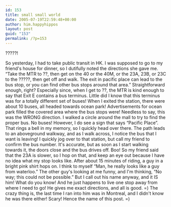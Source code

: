 ```yaml
---
id: 153
title: small small world
date: 2005-07-19T22:59:48+00:00
author: him.happyhippos
layout: post
guid: "153"
permalink: /?p=153
---
```

?????!
  
  
So yesterday, I had to take public transit in HK. I was supposed to go to my friend's house for dinner, so I dutifully noted the directions she gave me. &#8220;Take the MTR to ??, then get on the 40 or the 40M, or the 23A, 23B, or 23C to the ?????, then get off and walk. The exit in pacific place can lead to the bus stop, or you can find other bus stops around that area.&#8221; Straightforward enough, right? Especially since, when I get to ??, the MTR is kind enough to say that Exit E contains a bus terminus. Little did I know that this terminus was for a totally different set of buses! When I exited the station, there were about 10 buses, all headed towards ocean park! Advertisements for ocean park filled the covered area where the bus stops were! Needless to say, this was the WRONG direction. I walked a circle around the mall to try to find the proper bus. No buses! However, I do see a sign that says &#8220;Pacific Place&#8221;. That rings a bell in my memory, so I quickly head over there. The path leads to an aboveground walkway, and as I walk across, I notice the bus that I want is leaving! I quickly jog over to that station, but call my friend to confirm the bus number. It's accurate, but as soon as I start walking towards it, the doors close and the bus drives off. Boo! So my friend said that the 23A is slower, so I hop on that, and keep an eye out because I have no idea what my stop looks like. After about 15 minutes of riding, a guy in a bright pink shirt hops on. I think to myself &#8220;Man, he really looks like a guy from waterloo.&#8221; The other guy's looking at me funny, and I'm thinking, &#8220;No way; this could not be possible.&#8221; But I call out his name anyway, and it IS him! What do you know! And he just happens to live one stop away from where I need to go! He gives me exact directions, and all is good. =) The crazy thing is, the last time I ran into him was in Montreal, and I didn't know he was there either! Scary! Hence the name of this post. =)